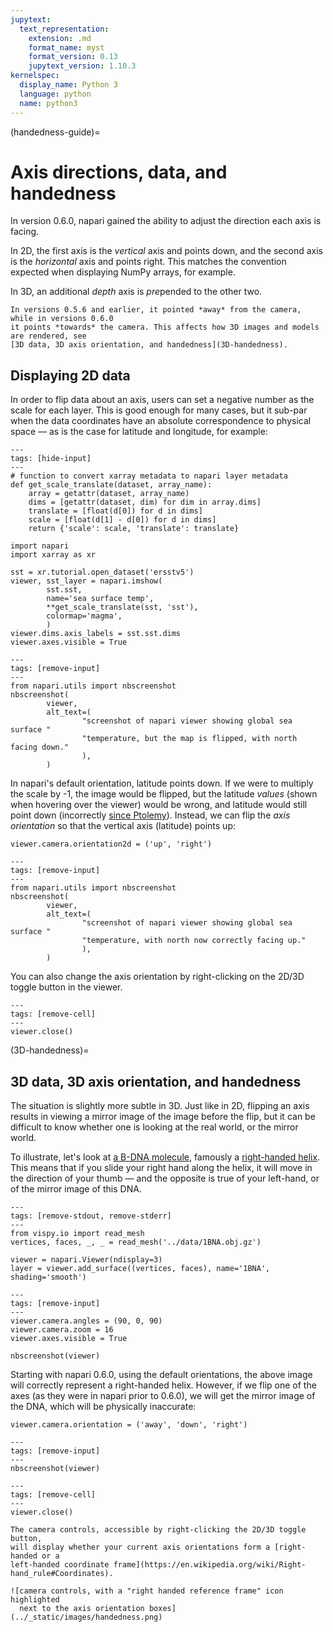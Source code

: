 ```yaml
---
jupytext:
  text_representation:
    extension: .md
    format_name: myst
    format_version: 0.13
    jupytext_version: 1.10.3
kernelspec:
  display_name: Python 3
  language: python
  name: python3
---
```


(handedness-guide)=

# Axis directions, data, and handedness

In version 0.6.0, napari gained the ability to adjust the direction each axis
is facing.

In 2D, the first axis is the *vertical* axis and points down, and the second
axis is the *horizontal* axis and points right. This matches the convention
expected when displaying NumPy arrays, for example.

In 3D, an additional *depth* axis is *pre*pended to the other two.

```{important}
In versions 0.5.6 and earlier, it pointed *away* from the camera, while in versions 0.6.0
it points *towards* the camera. This affects how 3D images and models are rendered, see
[3D data, 3D axis orientation, and handedness](3D-handedness).
```

## Displaying 2D data

In order to flip data about an axis, users can set a negative number as the
scale for each layer. This is good enough for many cases, but it sub-par when
the data coordinates have an absolute correspondence to physical space — as is
the case for latitude and longitude, for example:

```{code-cell} python
---
tags: [hide-input]
---
# function to convert xarray metadata to napari layer metadata
def get_scale_translate(dataset, array_name):
    array = getattr(dataset, array_name)
    dims = [getattr(dataset, dim) for dim in array.dims]
    translate = [float(d[0]) for d in dims]
    scale = [float(d[1] - d[0]) for d in dims]
    return {'scale': scale, 'translate': translate}
```

```{code-cell} python
import napari
import xarray as xr

sst = xr.tutorial.open_dataset('ersstv5')
viewer, sst_layer = napari.imshow(
        sst.sst,
        name='sea surface temp',
        **get_scale_translate(sst, 'sst'),
        colormap='magma',
        )
viewer.dims.axis_labels = sst.sst.dims
viewer.axes.visible = True
```

```{code-cell} python
---
tags: [remove-input]
---
from napari.utils import nbscreenshot
nbscreenshot(
        viewer,
        alt_text=(
                "screenshot of napari viewer showing global sea surface "
                "temperature, but the map is flipped, with north facing down."
                ),
        )
```

In napari's default orientation, latitude points down. If we were to multiply
the scale by -1, the image would be flipped, but the latitude *values* (shown
when hovering over the viewer) would be wrong, and latitude would still point
down (incorrectly [since Ptolemy](https://en.wikipedia.org/wiki/History_of_cartography#Ptolemy)).
Instead, we can flip the *axis orientation* so that the vertical axis (latitude) points up:

```{code-cell} python
viewer.camera.orientation2d = ('up', 'right')
```

```{code-cell} python
---
tags: [remove-input]
---
from napari.utils import nbscreenshot
nbscreenshot(
        viewer,
        alt_text=(
                "screenshot of napari viewer showing global sea surface "
                "temperature, with north now correctly facing up."
                ),
        )
```

You can also change the axis orientation by right-clicking on the 2D/3D toggle
button in the viewer.

```{code-cell} python
---
tags: [remove-cell]
---
viewer.close()
```

(3D-handedness)=

## 3D data, 3D axis orientation, and handedness

The situation is slightly more subtle in 3D. Just like in 2D, flipping an axis
results in viewing a mirror image of the image before the flip, but it can be
difficult to know whether one is looking at the real world, or the mirror
world.

To illustrate, let's look at [a B-DNA molecule][1bna], famously a
[right-handed helix][dna-wikipedia]. This means that if you slide your right
hand along the helix, it will move in the direction of your thumb — and the
opposite is true of your left-hand, or of the mirror image of this DNA.

```{code-cell} python
---
tags: [remove-stdout, remove-stderr]
---
from vispy.io import read_mesh
vertices, faces, _, _ = read_mesh('../data/1BNA.obj.gz')

viewer = napari.Viewer(ndisplay=3)
layer = viewer.add_surface((vertices, faces), name='1BNA', shading='smooth')
```

```{code-cell} python
---
tags: [remove-input]
---
viewer.camera.angles = (90, 0, 90)
viewer.camera.zoom = 16
viewer.axes.visible = True

nbscreenshot(viewer)
```

Starting with napari 0.6.0, using the default orientations, the above image will correctly represent
a right-handed helix. However, if we flip one of the axes (as they were in napari prior to 0.6.0),
we will get the mirror image of the DNA, which will be physically inaccurate:

```{code-cell} python
viewer.camera.orientation = ('away', 'down', 'right')
```

```{code-cell} python
---
tags: [remove-input]
---
nbscreenshot(viewer)
```

```{code-cell} python
---
tags: [remove-cell]
---
viewer.close()
```

```{tip}
The camera controls, accessible by right-clicking the 2D/3D toggle button,
will display whether your current axis orientations form a [right-handed or a
left-handed coordinate frame](https://en.wikipedia.org/wiki/Right-hand_rule#Coordinates).

![camera controls, with a "right handed reference frame" icon highlighted
  next to the axis orientation boxes](../_static/images/handedness.png)
```

[1bna]: https://www.rcsb.org/structure/1BNA
[dna-wikipedia]: https://en.wikipedia.org/wiki/DNA
